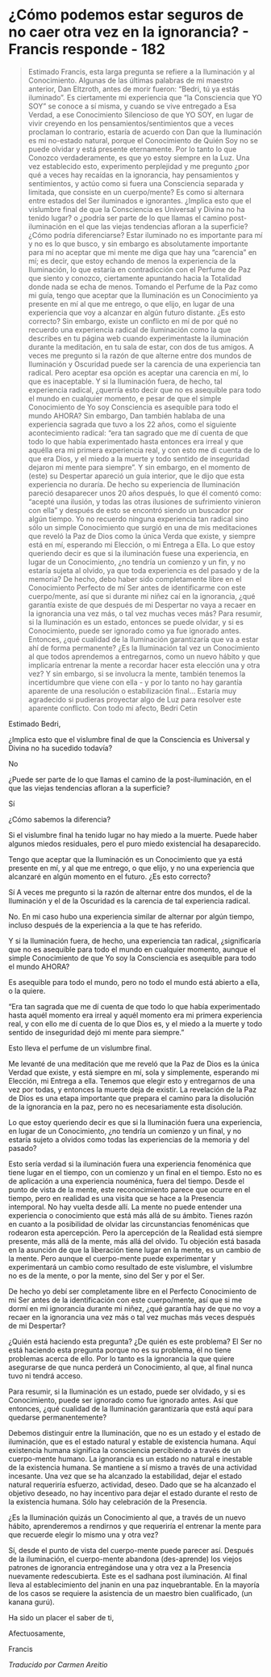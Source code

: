 # ¿Cómo podemos estar seguros de no caer otra vez en la ignorancia? - Francis responde - 182

>Estimado Francis, esta larga pregunta se refiere a la Iluminación y al Conocimiento. Algunas de las últimas palabras de mi maestro anterior, Dan Eltzroth, antes de morir fueron: “Bedri, tú ya estás iluminado”. Es ciertamente mi experiencia que “la Consciencia que YO SOY” se conoce a sí misma, y cuando se vive entregado a Esa Verdad, a ese Conocimiento Silencioso de que YO SOY, en lugar de vivir creyendo en los pensamientos/sentimientos que a veces proclaman lo contrario, estaría de acuerdo con Dan que la Iluminación es mi no-estado natural, porque el Conocimiento de Quién Soy no se puede olvidar y está presente eternamente. Por lo tanto lo que Conozco verdaderamente, es que yo estoy siempre en la Luz. Una vez establecido esto, experimento perplejidad y me pregunto ¿por qué a veces hay recaídas en la ignorancia, hay pensamientos y sentimientos, y actúo como si fuera una Consciencia separada y limitada, que consiste en un cuerpo/mente? Es como si alternara entre estados del Ser iluminados e ignorantes. ¿Implica esto que el vislumbre final de que la Consciencia es Universal y Divina no ha tenido lugar? o ¿podría ser parte de lo que llamas el camino post-iluminación en el que las viejas tendencias afloran a la superficie? ¿Cómo podría diferenciarse? Estar iluminado no es importante para mí y no es lo que busco, y sin embargo es absolutamente importante para mí no aceptar que mi mente me diga que hay una “carencia” en mí; es decir, que estoy echando de menos la experiencia de la Iluminación, lo que estaría en contradicción con el Perfume de Paz que siento y conozco, ciertamente apuntando hacia la Totalidad donde nada se echa de menos. Tomando el Perfume de la Paz como mi guía, tengo que aceptar que la Iluminación es un Conocimiento ya presente en mí al que me entrego, o que elijo, en lugar de una experiencia que voy a alcanzar en algún futuro distante. ¿Es esto correcto? Sin embargo, existe un conflicto en mí de por qué no recuerdo una experiencia radical de iluminación como la que describes en tu página web cuando experimentaste la iluminación durante la meditación, en tu sala de estar, con dos de tus amigos. A veces me pregunto si la razón de que alterne entre dos mundos de Iluminación y Oscuridad puede ser la carencia de una experiencia tan radical. Pero aceptar esa opción es aceptar una carencia en mí, lo que es inaceptable. Y si la Iluminación fuera, de hecho, tal experiencia radical, ¿querría esto decir que no es asequible para todo el mundo en cualquier momento, e pesar de que el simple Conocimiento de Yo soy Consciencia es asequible para todo el mundo AHORA? Sin embargo, Dan también hablaba de una experiencia sagrada que tuvo a los 22 años, como el siguiente acontecimiento radical: “era tan sagrado que me dí cuenta de que todo lo que había experimentado hasta entonces era irreal y que aquélla era mi primera experiencia real, y con esto me di cuenta de lo que era Dios, y el miedo a la muerte y todo sentido de inseguridad dejaron mi mente para siempre”. Y sin embargo, en el momento de (este) su Despertar apareció un guía interior, que le dijo que esta experiencia no duraría. De hecho su experiencia de Iluminación pareció desaparecer unos 20 años después, lo que él comentó como: “acepté una ilusión, y todas las otras ilusiones de sufrimiento vinieron con ella” y después de esto se encontró siendo un buscador por algún tiempo. Yo no recuerdo ninguna experiencia tan radical sino sólo un simple Conocimiento que surgió en una de mis meditaciones que reveló la Paz de Dios como la única Verda que existe, y siempre está en mí, esperando mi Elección, o mi Entrega a Ella. Lo que estoy queriendo decir es que si la iluminación fuese una experiencia, en lugar de un Conocimiento, ¿no tendría un comienzo y un fin, y no estaría sujeta al olvido, ya que toda experiencia es del pasado y de la memoria? De hecho, debo haber sido completamente libre en el Conocimiento Perfecto de mí Ser antes de identificarme con este cuerpo/mente, así que si durante mi niñez caí en la ignorancia, ¿qué garantía existe de que después de mi Despertar no vaya a recaer en la ignorancia una vez más, o tal vez muchas veces más? Para resumir, si la Iluminación es un estado, entonces se puede olvidar, y si es Conocimiento, puede ser ignorado como ya fue ignorado antes. Entonces, ¿qué cualidad de la Iluminación garantizaría que va a estar ahí de forma permanente? ¿Es la Iluminación tal vez un Conocimiento al que todos aprendemos a entregarnos, como un nuevo hábito y que implicaría entrenar la mente a recordar hacer esta elección una y otra vez? Y sin embargo, si se involucra la mente, también tenemos la incertidumbre que viene con ella - y por lo tanto no hay garantía aparente de una resolución o estabilización final… Estaría muy agradecido si pudieras proyectar algo de Luz para resolver este aparente conflicto. Con todo mi afecto, Bedri Cetin

Estimado Bedri,

¿Implica esto que el vislumbre final de que la Consciencia es Universal y Divina no ha sucedido todavía?

No

¿Puede ser parte de lo que llamas el camino de la post-iluminación, en el que las viejas tendencias afloran a la superficie?

Sí

¿Cómo sabemos la diferencia?

Si el vislumbre final ha tenido lugar no hay miedo a la muerte. Puede haber algunos miedos residuales, pero el puro miedo existencial ha desaparecido.

Tengo que aceptar que la Iluminación es un Conocimiento que ya está presente en mí, y al que me entrego, o que elijo, y no una experiencia que alcanzaré en algún momento en el futuro. ¿Es esto correcto?

Sí A veces me pregunto si la razón de alternar entre dos mundos, el de la Iluminación y el de la Oscuridad es la carencia de tal experiencia radical.

No. En mi caso hubo una experiencia similar de alternar por algún tiempo, incluso después de la experiencia a la que te has referido.

Y si la Iluminación fuera, de hecho, una experiencia tan radical, ¿significaría que no es asequible para todo el mundo en cualquier momento, aunque el simple Conocimiento de que Yo soy la Consciencia es asequible para todo el mundo AHORA?

Es asequible para todo el mundo, pero no todo el mundo está abierto a ella, o la quiere.

“Era tan sagrada que me dí cuenta de que todo lo que había experimentado hasta aquél momento era irreal y aquél momento era mi primera experiencia real, y con ello me dí cuenta de lo que Dios es, y el miedo a la muerte y todo sentido de inseguridad dejó mi mente para siempre.”

Esto lleva el perfume de un vislumbre final.

Me levanté de una meditación que me reveló que la Paz de Dios es la única Verdad que existe, y está siempre en mí, sola y simplemente, esperando mi Elección, mi Entrega a ella. Tenemos que elegir esto y entregarnos de una vez por todas, y entonces la muerte deja de existir. La revelación de la Paz de Dios es una etapa importante que prepara el camino para la disolución de la ignorancia en la paz, pero no es necesariamente esta disolución.

Lo que estoy queriendo decir es que si la Iluminación fuera una experiencia, en lugar de un Conocimiento, ¿no tendría un comienzo y un final, y no estaría sujeto a olvidos como todas las experiencias de la memoria y del pasado?

Esto sería verdad si la iluminación fuera una experiencia fenoménica que tiene lugar en el tiempo, con un comienzo y un final en el tiempo. Esto no es de aplicación a una experiencia nouménica, fuera del tiempo. Desde el punto de vista de la mente, este reconocimiento parece que ocurre en el tiempo, pero en realidad es una visita que se hace a la Presencia intemporal. No hay vuelta desde allí. La mente no puede entender una experiencia o conocimiento que está más allá de su ámbito. Tienes razón en cuanto a la posibilidad de olvidar las circunstancias fenoménicas que rodearon esta apercepción. Pero la apercepción de la Realidad está siempre presente, más allá de la mente, más allá del olvido. Tu objeción está basada en la asunción de que la liberación tiene lugar en la mente, es un cambio de la mente. Pero aunque el cuerpo-mente puede experimentar y experimentará un cambio como resultado de este vislumbre, el vislumbre no es de la mente, o por la mente, sino del Ser y por el Ser.

De hecho yo debí ser completamente libre en el Perfecto Conocimiento de mi Ser antes de la identificación con este cuerpo/mente, así que si me dormí en mi ignorancia durante mi niñez, ¿qué garantía hay de que no voy a recaer en la ignorancia una vez más o tal vez muchas más veces después de mi Despertar?

¿Quién está haciendo esta pregunta? ¿De quién es este problema? El Ser no está haciendo esta pregunta porque no es su problema, él no tiene problemas acerca de ello. Por lo tanto es la ignorancia la que quiere asegurarse de que nunca perderá un Conocimiento, al que, al final nunca tuvo ni tendrá acceso.

Para resumir, si la Iluminación es un estado, puede ser olvidado, y si es Conocimiento, puede ser ignorado como fue ignorado antes. Así que entonces, ¿qué cualidad de la Iluminación garantizaría que está aquí para quedarse permanentemente?

Debemos distinguir entre la Iluminación, que no es un estado y el estado de iluminación, que es el estado natural y estable de existencia humana. Aquí existencia humana significa la consciencia percibiendo a través de un cuerpo-mente humano. La ignorancia es un estado no natural e inestable de la existencia humana. Se mantiene a sí mismo a través de una actividad incesante. Una vez que se ha alcanzado la estabilidad, dejar el estado natural requeriría esfuerzo, actividad, deseo. Dado que se ha alcanzado el objetivo deseado, no hay incentivo para dejar el estado durante el resto de la existencia humana. Sólo hay celebración de la Presencia.

¿Es la Iluminación quizás un Conocimiento al que, a través de un nuevo hábito, aprenderemos a rendirnos y que requeriría el entrenar la mente para que recuerde elegir lo mismo una y otra vez?

Sí, desde el punto de vista del cuerpo-mente puede parecer así. Después de la iluminación, el cuerpo-mente abandona (des-aprende) los viejos patrones de ignorancia entregándose una y otra vez a la Presencia nuevamente redescubierta. Este es el sadhana post iluminación. Al final lleva al establecimiento del jnanin en una paz inquebrantable. En la mayoría de los casos se requiere la asistencia de un maestro bien cualificado, (un kanana gurú).

Ha sido un placer el saber de ti,

Afectuosamente,

Francis

_Traducido por Carmen Areitio_